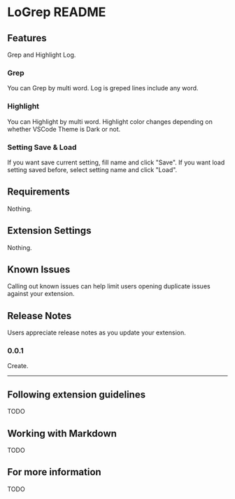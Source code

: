 # LoGrep README

## Features

Grep and Highlight Log.

### Grep

You can Grep by multi word.
Log is greped lines include any word.

### Highlight

You can Highlight by multi word.
Highlight color changes depending on whether VSCode Theme is Dark or not.

### Setting Save & Load

If you want save current setting, fill name and click "Save".
If you want load setting saved before, select setting name and click "Load".

## Requirements

Nothing.

## Extension Settings

Nothing.

## Known Issues

Calling out known issues can help limit users opening duplicate issues against your extension.

## Release Notes

Users appreciate release notes as you update your extension.

### 0.0.1

Create.

---

## Following extension guidelines

TODO

## Working with Markdown

TODO

## For more information

TODO
